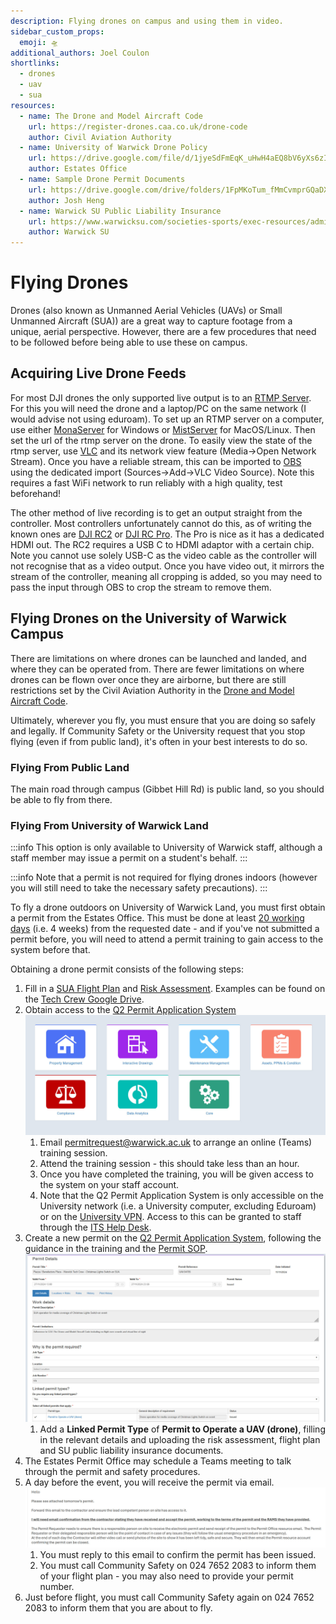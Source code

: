 ```yaml
---
description: Flying drones on campus and using them in video.
sidebar_custom_props:
  emoji: 🛸
additional_authors: Joel Coulon
shortlinks:
  - drones
  - uav
  - sua
resources:
  - name: The Drone and Model Aircraft Code
    url: https://register-drones.caa.co.uk/drone-code
    author: Civil Aviation Authority
  - name: University of Warwick Drone Policy
    url: https://drive.google.com/file/d/1jyeSdFmEqK_uHwH4aEQ8bV6yXs6zIrvi/view?usp=sharing
    author: Estates Office
  - name: Sample Drone Permit Documents
    url: https://drive.google.com/drive/folders/1FpMKoTum_fMmCvmprGQaDXqVgqQ825kD?usp=sharing
    author: Josh Heng
  - name: Warwick SU Public Liability Insurance
    url: https://www.warwicksu.com/societies-sports/exec-resources/administration/insurance/
    author: Warwick SU
---
```

# Flying Drones
Drones (also known as Unmanned Aerial Vehicles (UAVs) or Small Unmanned Aircraft (SUA)) are a great way to capture
footage from a unique, aerial perspective. However, there are a few procedures that need to be followed before being
able to use these on campus.

## Acquiring Live Drone Feeds
For most DJI drones the only supported live output is to an
[RTMP Server](https://en.wikipedia.org/wiki/Real-Time_Messaging_Protocol). For this you will need the drone and a
laptop/PC on the same network (I would advise not using eduroam). To set up an RTMP server on a computer, use either
[MonaServer](https://www.reddit.com/r/mevocamera/comments/bd5182/how_do_i_turn_my_pc_into_a_local_rtmp_server_so/) for Windows or [MistServer](https://docs.mistserver.org/protocol/realtimestreaming/rtmp/) for MacOS/Linux. Then set the url of the rtmp server on the drone. To
easily view the state of the rtmp server, use [VLC](https://www.videolan.org/) and its network view feature (Media->Open Network Stream). Once
you have a reliable stream, this can be imported to [OBS](https://obsproject.com/) using the dedicated import
(Sources->Add->VLC Video Source). Note this requires a fast WiFi network to run reliably with a high quality,
test beforehand!

The other method of live recording is to get an output straight from the controller. Most controllers unfortunately
cannot do this, as of writing the known ones are
[DJI RC2](https://dji-retail.co.uk/products/dji-rc-2-remote-controller-with-screen) or
[DJI RC Pro](https://www.dji.com/uk/rc-pro). The Pro is nice as it has a dedicated HDMI out. The RC2 requires a USB C to
HDMI adaptor with a certain chip. Note you cannot use solely USB-C as the video cable as the controller will not
recognise that as a video output. Once you have video out, it mirrors the stream of the controller, meaning all cropping
is added, so you may need to pass the input through OBS to crop the stream to remove them.

## Flying Drones on the University of Warwick Campus

There are limitations on where drones can be launched and landed, and where they can be operated from. There are fewer
limitations on where drones can be flown over once they are airborne, but there are still restrictions set by the
Civil Aviation Authority in the [Drone and Model Aircraft Code](https://register-drones.caa.co.uk/drone-code).

Ultimately, wherever you fly, you must ensure that you are doing so safely and legally. If Community Safety or the
University request that you stop flying (even if from public land), it's often in your best interests to do so.

### Flying From Public Land
The main road through campus (Gibbet Hill Rd) is public land, so you should be able to fly from there.

### Flying From University of Warwick Land
:::info
This option is only available to University of Warwick staff, although a staff member may issue a permit on a student's
behalf.
:::

:::info
Note that a permit is not required for flying drones indoors (however you will still need to take the necessary safety
precautions).
:::

To fly a drone outdoors on University of Warwick Land, you must first obtain a permit from the Estates Office. This must
be done at least [20 working days](https://warwick.ac.uk/services/estates/service_centre/permit_to_work/guidance/)
(i.e. 4 weeks) from the requested date - and if you've not submitted a permit before, you will need to attend a permit
training to gain access to the system before that.

Obtaining a drone permit consists of the following steps:

1. Fill in a [SUA Flight Plan](https://docs.google.com/document/d/11EYMdkDxBtDWU_WL6zFi1U5V4v5KZUE2/edit) and
   [Risk Assessment](https://docs.google.com/document/d/1tMQIJgSFG6ZGgF3hOdsR_h5VBxQrhB5g/edit). Examples can be found
   on the [Tech Crew Google Drive](https://drive.google.com/drive/folders/1FpMKoTum_fMmCvmprGQaDXqVgqQ825kD).
2. Obtain access to the [Q2 Permit Application System](https://warwick.ac.uk/services/estates/service_centre/permit_to_work/)
   ![Estates Q2 System](./q2.jpg)
   1. Email [permitrequest@warwick.ac.uk](permitrequest@warwick.ac.uk) to arrange an online (Teams) training session.
   2. Attend the training session - this should take less than an hour.
   3. Once you have completed the training, you will be given access to the system on your staff account.
   4. Note that the Q2 Permit Application System is only accessible on the University network
     (i.e. a University computer, excluding Eduroam) or on the
     [University VPN](https://warwick.ac.uk/services/its/servicessupport/networkservices/vpn/). Access to this can be
     granted to staff through the
     [ITS Help Desk](https://warwick.service-now.com/sp?id=sc_cat_item&sys_id=2b153b64696c9100da143a11648fa8aa).
3. Create a new permit on the [Q2 Permit Application System](https://q2.estate.warwick.ac.uk/Q2/permits), following the
   guidance in the training and the
   [Permit SOP](https://warwick.ac.uk/services/estates/service_centre/permit_to_work/q2_permit_system_applying_for_a_permit.pdf).
   ![Q2 Drone Permit Application](./q2-drone-permit.jpg)
   1. Add a **Linked Permit Type** of **Permit to Operate a UAV (drone)**, filling in the relevant details and uploading
      the risk assessment, flight plan and SU public liability insurance documents.
4. The Estates Permit Office may schedule a Teams meeting to talk through the permit and safety procedures.
5. A day before the event, you will receive the permit via email.
   ![Permit Email](./drone-permit-email.jpg)
   1. You must reply to this email to confirm the permit has been issued.
   2. You must call Community Safety on 024 7652 2083 to inform them of your flight plan - you may also need to provide
      your permit number.
6. Just before flight, you must call Community Safety again on 024 7652 2083 to inform them that you are about to fly.